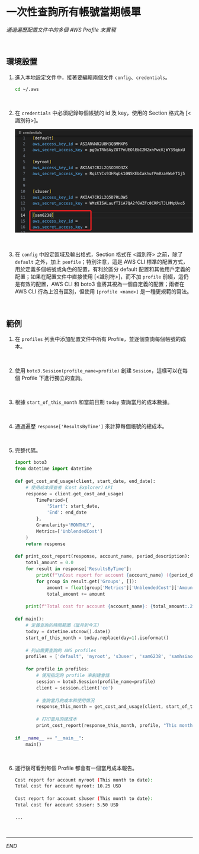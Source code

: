 # 一次性查詢所有帳號當期帳單

_通過遍歷配置文件中的多個 AWS Profile 來實現_

<br>

## 環境設置

1. 進入本地設定文件中，接著要編輯兩個文件 `config`、`credentials`。

    ```bash
    cd ~/.aws
    ```

<br>

2. 在 `credentials` 中必須紀錄每個帳號的 id 及 key，使用的 Section 格式為 [<識別符>]。

    ![](images/img_01.png)

<br>

3. 在 `config` 中設定區域及輸出格式，Section 格式在 <識別符> 之前，除了 `default` 之外，加上 `peofile`；特別注意，這是 AWS CLI 標準的配置方式，用於定義多個帳號或角色的配置，有利於區分 default 配置和其他用戶定義的配置；如果在配置文件中直接使用 [<識別符>]，而不加 `profile` 前綴，這仍是有效的配置，AWS CLI 和 boto3 會將其視為一個自定義的配置；兩者在 AWS CLI 行為上沒有區別，但使用 `[profile <name>]` 是一種更規範的寫法。

<br>

## 範例

1. 在 `profiles` 列表中添加配置文件中所有 Profile，並逐個查詢每個帳號的成本。

<br>

2. 使用 `boto3.Session(profile_name=profile)` 創建 `Session`，這樣可以在每個 Profile 下進行獨立的查詢。

<br>

3. 根據 `start_of_this_month` 和當前日期 `today` 查詢當月的成本數據。

<br>

4. 通過遍歷 `response['ResultsByTime']` 來計算每個帳號的總成本。

<br>

5. 完整代碼。

    ```python
    import boto3
    from datetime import datetime

    def get_cost_and_usage(client, start_date, end_date):
        # 使用成本探查者（Cost Explorer）API
        response = client.get_cost_and_usage(
            TimePeriod={
                'Start': start_date,
                'End': end_date
            },
            Granularity='MONTHLY',
            Metrics=['UnblendedCost']
        )
        return response

    def print_cost_report(response, account_name, period_description):
        total_amount = 0.0
        for result in response['ResultsByTime']:
            print(f"\nCost report for account {account_name} ({period_description}):")
            for group in result.get('Groups', []):
                amount = float(group['Metrics']['UnblendedCost']['Amount'])
                total_amount += amount

        print(f"Total cost for account {account_name}: {total_amount:.2f} USD")

    def main():
        # 定義查詢的時間範圍（當月到今天）
        today = datetime.utcnow().date()
        start_of_this_month = today.replace(day=1).isoformat()
        
        # 列出需要查詢的 AWS profiles
        profiles = ['default', 'myroot', 's3user', 'sam6238', 'samhsiao6238', 'sam6237', 'sam6239', 'ugmail', 'unccu']

        for profile in profiles:
            # 使用指定的 profile 來創建會話
            session = boto3.Session(profile_name=profile)
            client = session.client('ce')
            
            # 查詢當月的成本和使用情況
            response_this_month = get_cost_and_usage(client, start_of_this_month, today.isoformat())
            
            # 打印當月的總成本
            print_cost_report(response_this_month, profile, "This month to date")

    if __name__ == "__main__":
        main()
    ```

<br>

6. 運行後可看到每個 Profile 都會有一個當月成本報告。

    ```bash
    Cost report for account myroot (This month to date):
    Total cost for account myroot: 10.25 USD

    Cost report for account s3user (This month to date):
    Total cost for account s3user: 5.50 USD

    ...
    ```

<br>

___

_END_

